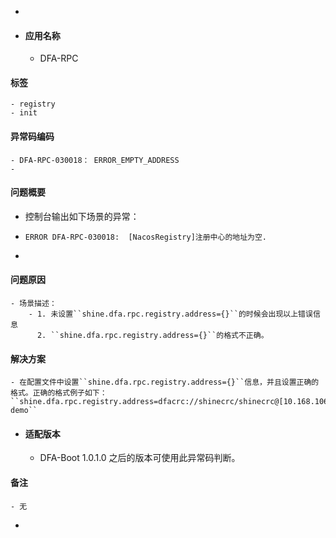 -
- #### 应用名称
	- DFA-RPC
#### 标签
	- registry
	- init
#### 异常码编码
	- DFA-RPC-030018： ERROR_EMPTY_ADDRESS
	-
#### 问题概要
- 控制台输出如下场景的异常：
- ```
  ERROR DFA-RPC-030018:  [NacosRegistry]注册中心的地址为空.
  ```
-
#### 问题原因
	- 场景描述：
		- 1. 未设置``shine.dfa.rpc.registry.address={}``的时候会出现以上错误信息
		  2. ``shine.dfa.rpc.registry.address={}``的格式不正确。
#### 解决方案
	- 在配置文件中设置``shine.dfa.rpc.registry.address={}``信息，并且设置正确的格式。正确的格式例子如下：``shine.dfa.rpc.registry.address=dfacrc://shinecrc/shinecrc@[10.168.106.84:9079]/app-demo``
- #### 适配版本
	- DFA-Boot 1.0.1.0 之后的版本可使用此异常码判断。
#### 备注
	- 无
-